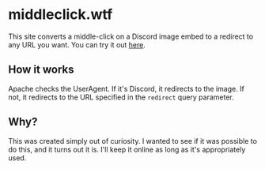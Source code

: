 # middleclick.wtf

This site converts a middle-click on a Discord image embed to a redirect to any URL you want. You can try it out [here](https://middleclick.wtf/).

## How it works

Apache checks the UserAgent. If it's Discord, it redirects to the image. If not, it redirects to the URL specified in the `redirect` query parameter.

## Why?

This was created simply out of curiosity. I wanted to see if it was possible to do this, and it turns out it is. I'll keep it online as long as it's appropriately used.
